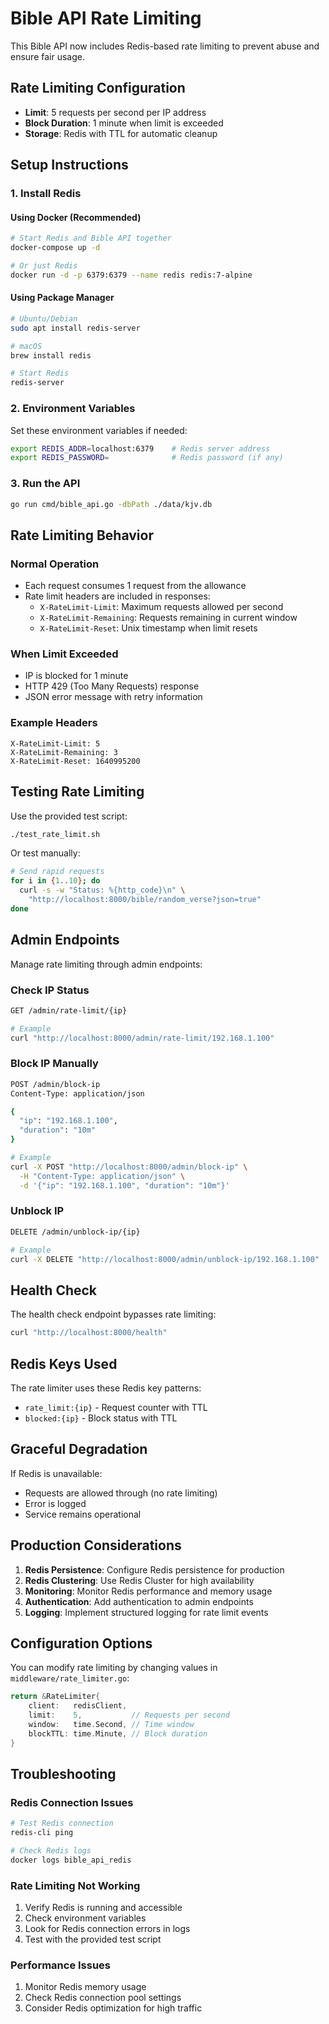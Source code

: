 # Bible API Rate Limiting

This Bible API now includes Redis-based rate limiting to prevent abuse and ensure fair usage.

## Rate Limiting Configuration

- **Limit**: 5 requests per second per IP address
- **Block Duration**: 1 minute when limit is exceeded
- **Storage**: Redis with TTL for automatic cleanup

## Setup Instructions

### 1. Install Redis

#### Using Docker (Recommended)

```bash
# Start Redis and Bible API together
docker-compose up -d

# Or just Redis
docker run -d -p 6379:6379 --name redis redis:7-alpine
```

#### Using Package Manager

```bash
# Ubuntu/Debian
sudo apt install redis-server

# macOS
brew install redis

# Start Redis
redis-server
```

### 2. Environment Variables

Set these environment variables if needed:

```bash
export REDIS_ADDR=localhost:6379    # Redis server address
export REDIS_PASSWORD=              # Redis password (if any)
```

### 3. Run the API

```bash
go run cmd/bible_api.go -dbPath ./data/kjv.db
```

## Rate Limiting Behavior

### Normal Operation

- Each request consumes 1 request from the allowance
- Rate limit headers are included in responses:
  - `X-RateLimit-Limit`: Maximum requests allowed per second
  - `X-RateLimit-Remaining`: Requests remaining in current window
  - `X-RateLimit-Reset`: Unix timestamp when limit resets

### When Limit Exceeded

- IP is blocked for 1 minute
- HTTP 429 (Too Many Requests) response
- JSON error message with retry information

### Example Headers

```
X-RateLimit-Limit: 5
X-RateLimit-Remaining: 3
X-RateLimit-Reset: 1640995200
```

## Testing Rate Limiting

Use the provided test script:

```bash
./test_rate_limit.sh
```

Or test manually:

```bash
# Send rapid requests
for i in {1..10}; do
  curl -s -w "Status: %{http_code}\n" \
    "http://localhost:8000/bible/random_verse?json=true"
done
```

## Admin Endpoints

Manage rate limiting through admin endpoints:

### Check IP Status

```bash
GET /admin/rate-limit/{ip}

# Example
curl "http://localhost:8000/admin/rate-limit/192.168.1.100"
```

### Block IP Manually

```bash
POST /admin/block-ip
Content-Type: application/json

{
  "ip": "192.168.1.100",
  "duration": "10m"
}

# Example
curl -X POST "http://localhost:8000/admin/block-ip" \
  -H "Content-Type: application/json" \
  -d '{"ip": "192.168.1.100", "duration": "10m"}'
```

### Unblock IP

```bash
DELETE /admin/unblock-ip/{ip}

# Example
curl -X DELETE "http://localhost:8000/admin/unblock-ip/192.168.1.100"
```

## Health Check

The health check endpoint bypasses rate limiting:

```bash
curl "http://localhost:8000/health"
```

## Redis Keys Used

The rate limiter uses these Redis key patterns:

- `rate_limit:{ip}` - Request counter with TTL
- `blocked:{ip}` - Block status with TTL

## Graceful Degradation

If Redis is unavailable:

- Requests are allowed through (no rate limiting)
- Error is logged
- Service remains operational

## Production Considerations

1. **Redis Persistence**: Configure Redis persistence for production
2. **Redis Clustering**: Use Redis Cluster for high availability
3. **Monitoring**: Monitor Redis performance and memory usage
4. **Authentication**: Add authentication to admin endpoints
5. **Logging**: Implement structured logging for rate limit events

## Configuration Options

You can modify rate limiting by changing values in `middleware/rate_limiter.go`:

```go
return &RateLimiter{
    client:   redisClient,
    limit:    5,           // Requests per second
    window:   time.Second, // Time window
    blockTTL: time.Minute, // Block duration
}
```

## Troubleshooting

### Redis Connection Issues

```bash
# Test Redis connection
redis-cli ping

# Check Redis logs
docker logs bible_api_redis
```

### Rate Limiting Not Working

1. Verify Redis is running and accessible
2. Check environment variables
3. Look for Redis connection errors in logs
4. Test with the provided test script

### Performance Issues

1. Monitor Redis memory usage
2. Check Redis connection pool settings
3. Consider Redis optimization for high traffic
